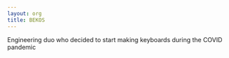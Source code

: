 ```yaml
---
layout: org
title: BEKOS
---
```

Engineering duo who decided to start making keyboards during the COVID pandemic

